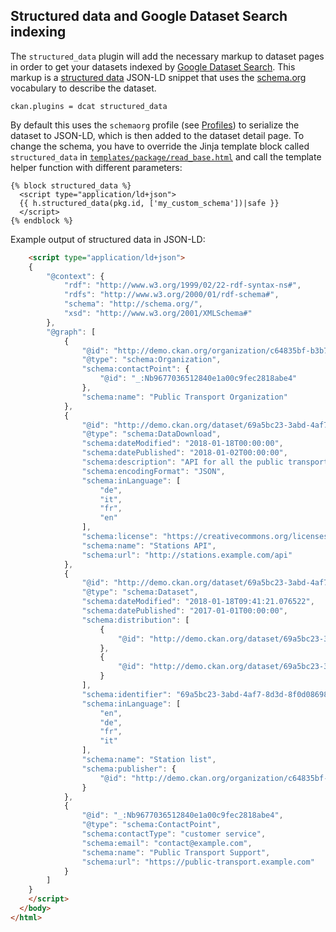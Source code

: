 ## Structured data and Google Dataset Search indexing

The `structured_data` plugin will add the necessary markup to dataset pages in order to get your datasets indexed by [Google Dataset Search](https://toolbox.google.com/datasetsearch). This markup is a [structured data](https://developers.google.com/search/docs/guides/intro-structured-data) JSON-LD snippet that uses the [schema.org](https://schema.org) vocabulary to describe the dataset.

    ckan.plugins = dcat structured_data

By default this uses the `schemaorg` profile (see [Profiles](profiles.md#profiles)) to serialize the dataset to JSON-LD, which is then added to the dataset detail page.
To change the schema, you have to override the Jinja template block called `structured_data` in [`templates/package/read_base.html`](https://github.com/ckan/ckanext-dcat/blob/master/ckanext/dcat/templates/package/read_base.html) and call the template helper function with different parameters:

    {% block structured_data %}
      <script type="application/ld+json">
      {{ h.structured_data(pkg.id, ['my_custom_schema'])|safe }}
      </script>
    {% endblock %}

Example output of structured data in JSON-LD:

```html
    <script type="application/ld+json">
    {
        "@context": {
            "rdf": "http://www.w3.org/1999/02/22-rdf-syntax-ns#",
            "rdfs": "http://www.w3.org/2000/01/rdf-schema#",
            "schema": "http://schema.org/",
            "xsd": "http://www.w3.org/2001/XMLSchema#"
        },
        "@graph": [
            {
                "@id": "http://demo.ckan.org/organization/c64835bf-b3b7-496d-a7cf-ed645dbf4b08",
                "@type": "schema:Organization",
                "schema:contactPoint": {
                    "@id": "_:Nb9677036512840e1a00c9fec2818abe4"
                },
                "schema:name": "Public Transport Organization"
            },
            {
                "@id": "http://demo.ckan.org/dataset/69a5bc23-3abd-4af7-8d3d-8f0d08698307/resource/5f1cafa2-3c92-4e89-85d1-60f014c23e0f",
                "@type": "schema:DataDownload",
                "schema:dateModified": "2018-01-18T00:00:00",
                "schema:datePublished": "2018-01-02T00:00:00",
                "schema:description": "API for all the public transport stations",
                "schema:encodingFormat": "JSON",
                "schema:inLanguage": [
                    "de",
                    "it",
                    "fr",
                    "en"
                ],
                "schema:license": "https://creativecommons.org/licenses/by/4.0/",
                "schema:name": "Stations API",
                "schema:url": "http://stations.example.com/api"
            },
            {
                "@id": "http://demo.ckan.org/dataset/69a5bc23-3abd-4af7-8d3d-8f0d08698307",
                "@type": "schema:Dataset",
                "schema:dateModified": "2018-01-18T09:41:21.076522",
                "schema:datePublished": "2017-01-01T00:00:00",
                "schema:distribution": [
                    {
                        "@id": "http://demo.ckan.org/dataset/69a5bc23-3abd-4af7-8d3d-8f0d08698307/resource/5f1cafa2-3c92-4e89-85d1-60f014c23e0f"
                    },
                    {
                        "@id": "http://demo.ckan.org/dataset/69a5bc23-3abd-4af7-8d3d-8f0d08698307/resource/bf3a0b61-415b-47b8-9cd0-86a14f8dc165"
                    }
                ],
                "schema:identifier": "69a5bc23-3abd-4af7-8d3d-8f0d08698307",
                "schema:inLanguage": [
                    "en",
                    "de",
                    "fr",
                    "it"
                ],
                "schema:name": "Station list",
                "schema:publisher": {
                    "@id": "http://demo.ckan.org/organization/c64835bf-b3b7-496d-a7cf-ed645dbf4b08"
                }
            },
            {
                "@id": "_:Nb9677036512840e1a00c9fec2818abe4",
                "@type": "schema:ContactPoint",
                "schema:contactType": "customer service",
                "schema:email": "contact@example.com",
                "schema:name": "Public Transport Support",
                "schema:url": "https://public-transport.example.com"
            }
        ]
    }
    </script>
  </body>
</html>
```
